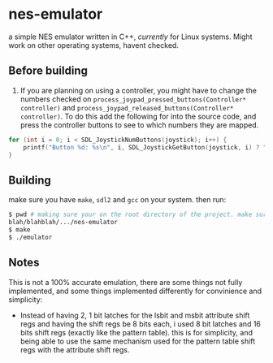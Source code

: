 # nes-emulator

a simple NES emulator written in C++, _currently_ for Linux systems.
Might work on other operating systems, havent checked.


## Before building

1. If you are planning on using a controller, you might have to change the numbers checked on `process_joypad_pressed_buttons(Controller* controller)` and `process_joypad_released_buttons(Controller* controller)`. To do this add the following for into the source code, and press the controller buttons to see to which numbers they are mapped.

```cpp
for (int i = 0; i < SDL_JoystickNumButtons(joystick); i++) {
    printf("Button %d: %s\n", i, SDL_JoystickGetButton(joystick, i) ? "pressed" : "not pressed");
}
```

## Building

make sure you have `make`, `sdl2` and `gcc` on your system.
then run:

```bash
$ pwd # making sure your on the root directory of the project. make sure `/nes-emulator` is the last directory 
blah/blahblah/.../nes-emulator
$ make
$ ./emulator
```

## Notes

This is not a 100% accurate emulation, there are some things not fully implemented, and some things implemented differently for convinience and simplicity:

- Instead of having 2, 1 bit latches for the lsbit and msbit attribute shift regs and having the shift regs be 8 bits each, i used 8 bit latches and 16 bits shift regs (exactly like the pattern table).
this is for simplicity, and being able to use the same mechanism used for the pattern table shift regs with the attribute shift regs.
